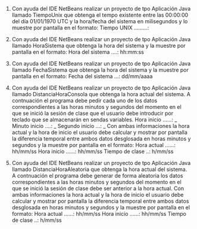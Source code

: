 1. Con ayuda del IDE NetBeans realizar un proyecto de tpo Aplicación Java llamado
TiempoUnix que obtenga el tempo existente entre las 00:00:00 del día 01/01/1970 UTC y
la hora/fecha del sistema en milisegundos y lo muestre por pantalla en el formato:
Tiempo UNIX .........: <tiempo>

2. Con ayuda del IDE NetBeans realizar un proyecto de tpo Aplicación Java llamado
HoraSistema que obtenga la hora del sistema y la muestre por pantalla en el formato:
Hora del sistema ....: hh:mm:ss

3. Con ayuda del IDE NetBeans realizar un proyecto de tpo Aplicación Java llamado
FechaSistema que obtenga la hora del sistema y la muestre por pantalla en el formato:
Fecha del sistema ...: dd/mm/aaaa

4. Con ayuda del IDE NetBeans realizar un proyecto de tpo Aplicación Java llamado
DistanciaHoraConsola que obtenga la hora actual del sistema.
A contnuación el programa debe pedir cada uno de los datos correspondientes a las horas
minutos y segundos del momento en el que se inició la sesión de clase que el usuario debe
introducir por teclado que se almacenarán en sendas variables.
Hora inicio ......: _
Minuto inicio ....: _
Segundo inicio ...: _
Con ambas informaciones la hora actual y la hora de inicio el usuario debe calcular y
mostrar por pantalla la diferencia temporal entre ambos datos desglosada en horas
minutos y segundos y la muestre por pantalla en el formato:
Hora actual ......: hh/mm/ss
Hora inicio ......: hh/mm/ss
Tiempo de clase ..: h/mm/ss

5. Con ayuda del IDE NetBeans realizar un proyecto de tpo Aplicación Java llamado
DistanciaHoraAleatoria que obtenga la hora actual del sistema.
A contnuación el programa debe generar de forma aleatoria los datos correspondientes a
las horas minutos y segundos del momento en el que se inició la sesión de clase debe ser
anterior a la hora actual.
Con ambas informaciones la hora actual y la hora de inicio el usuario debe calcular y
mostrar por pantalla la diferencia temporal entre ambos datos desglosada en horas
minutos y segundos y la muestre por pantalla en el formato:
Hora actual ......: hh/mm/ss
Hora inicio ......: hh/mm/ss
Tiempo de clase ..: h/mm/ss
